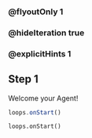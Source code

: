 ### @flyoutOnly 1
### @hideIteration true 
### @explicitHints 1

## Step 1
Welcome your Agent!

```typescript
loops.onStart()
```
```ghost
loops.onStart()
```

